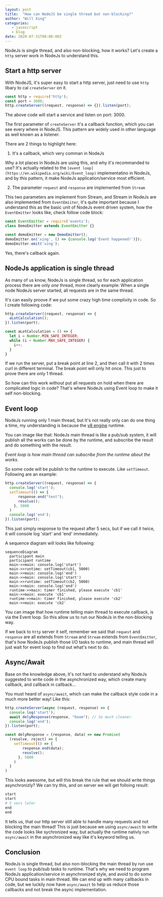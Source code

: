 ```yaml
---
layout: post
title:  "How can NodeJS be single thread but non-blocking?"
author: "Will Xing"
categories:
   - javascript
   - blog
date: 2020-07-31T00:00:00Z
---
```


NodeJs is single thread, and also non-blocking, how it works? Let's create a `http` server work in NodeJs to understand this.

## Start a http server

With NodeJS, it's super easy to start a http server, just need to use `http` libary to cal `createServer` on it.

```js
const http = require('http');
const port = 3000;
http.createServer((request, response) => {}).listen(port);
```

The above code will start a service and listen on port: 3000.

The first parameter of `createServer` it's a callback function, which you can see every where in NodeJS. This pattern are widely used in other language as well known as a listener.

There are 2 things to highlight here:

1. It's a callback, which very comman in NodeJs

  Why a lot places in NodeJs are using this, and why it's recommanded to use? It's actually related to the `[event loop](https://en.wikipedia.org/wiki/Event_loop)` implementatino in NodeJs, and by this pattern, it make NodeJs application/service most efficient.

2. The parameter `request` and `response` are implemented from `Stream`

  This two parameters are implement from Stream, and Stream in NodeJs are also implemented from `EventEmiiter`, it's quite important because I understand this as the basic unit of NodeJs event driven system, how the `EventEmitter` looks like, check follow code block:

  ```js
  const EventEmitter = require('events');
  class DemoEmitter extends EventEmitter {}

  const demoEmitter = new DemoEmitter();
  demoEmitter.on('xing', () => {console.log('Event happened!')});
  demoEmitter.emit('xing');
  ```

  Yes, there's callback again.

## NodeJs application is single thread

As many of us know, NodeJs is single thread, so for each application process there are only *one* thread, more clearly example: When a single node NodeJs server started, all requests are in the same thread.

It's can easily proove if we put some crazy high time complixity in code. So I create following code:

```js
http.createServer((request, response) => {
  aLotCalculation();
}).listen(port);

const aLotCalculation = () => {
  let i = Number.MIN_SAFE_INTEGER;
  while (i < Number.MAX_SAFE_INTEGER) {
    i++;
  }
}
```

If we run the server, put a break point at line 2, and then call it with 2 times curl in different terminal. The break point will only hit once. This just to prove there are only 1 thread.

So how can this work without put all requests on hold when there are complicated logic in code? That's where NodeJs using Event loop to make it self non-blocking.

## Event loop

NodeJs running only 1 main thread, but It's not really only can do one thing a time, my understanding is because the [v8 engine](https://v8.dev/) runtime.

You can image like that: NodeJs main thread is like a pub/sub system, it will publish all the works can be done by the runtime, and subscribe the result and do something with the result.

*Event loop is how main thread can subscribe from the runtime about the works.*

So some code will be publish to the runtime to execute. Like `setTimeout`. Following are an example:

```js
http.createServer((request, response) => {
  console.log('start');
  setTimeout(() => {
      response.end("test");
      resolve();
    }, 5000
  )
  console.log('end');
}).listen(port);
```

This just simply response to the request after 5 secs, but if we call it twice, it will console log 'start' and 'end' immediately.

A sequence diagram will looks like following:

```mermaid
sequenceDiagram
  participant main
  participant runtime
  main->>main: console.log('start')
  main->>runtime: setTimeout(cb1, 5000)
  main->>main: console.log('end')
  main->>main: console.log('start')
  main->>runtime: setTimeout(cb2, 5000)
  main->>main: console.log('end')
  runtime->>main: timer finished, please execute 'cb1'
  main->>main: execute 'cb1'
  runtime->>main: timer finished, please execute 'cb2'
  main->>main: execute 'cb2'
```

You can image that how runtime telling main thread to execute callback, is via the Event loop. So this allow us to run our NodeJs in the non-blocking way.

If we back to `http` server it self, remember we said that `request` and `response` are all extends from `Stream` and `Stream` extends from `EventEmitter`, that's how NodeJs publish those I/O tasks to runtime, and main thread will just wait for event loop to find out what's next to do.

## Async/Await

Base on the knowledge above, it's not hard to understand why NodeJs suggested to write code in the asynchronized way, which create many callback, and callback in callback...

You must heard of `async/await`, which can make the callback style code in a much more better way! Like this:

```js
http.createServer(async (request, response) => {
  console.log('start');
  await delyResponse(response, "boom"); // So much cleaner.
  console.log('end');
}).listen(port);

const delyResponse = (response, data) => new Promise(
  (resolve, reject) => {
    setTimeout(() => {
        response.end(data);
        resolve();
      }, 5000
    )
  }
)
```

This looks awesome, but will this break the rule that we should write things asynchronizly? We can try this, and on server we will get folloing result:

```sh
start
start
# 5 secs later
end
end
```

It tells us, that our http server still able to handle many requests and not blocking the main thread! This is just because we using `async/await` to write the code looks like sychronized way, but actually the runtime nativly run `async/await` in the asynchronized way like it's keyword telling us.

## Conclusion

NodeJs is single thread, but also non-blocking the main thread by run use `event loop` to pub/sub tasks to runtime. That's why we need to program NodeJs application/service in asynchronized style, and avoid to do some CPU bound tasks in main thread. We can end up with many callbacks in code, but we luckily now have `async/await` to help us reduce those callbacks and not break the async implementation.